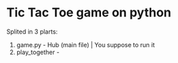 # Tic Tac Toe game on python

Splited in 3 plarts:
1. game.py - Hub (main file) | You suppose to run it
2. play_together - 